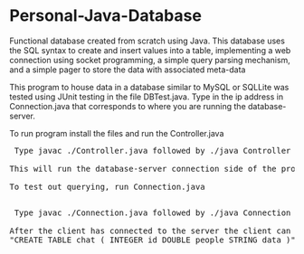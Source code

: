 # Personal-Java-Database
Functional database created from scratch using Java. This database uses the SQL syntax to create and insert values into a table, implementing a web connection using socket programming, a simple query parsing mechanism, and a simple pager to store the data with associated meta-data

This program to house data in a database similar to MySQL or SQLLite was tested using JUnit testing in the file DBTest.java.
Type in the ip address in Connection.java that corresponds to where you are running the database-server.

To run program install the files and run the Controller.java 

<pre> Type javac ./Controller.java followed by ./java Controller

This will run the database-server connection side of the program. 

To test out querying, run Connection.java

<pre> Type javac ./Connection.java followed by ./java Connection

After the client has connected to the server the client can query by creating a table or inserting information, for example
"CREATE TABLE chat ( INTEGER id DOUBLE people STRING data )" or "INSERT INTO TABLE chat ( people d data s ) VALUES ( 100 TestingOut )"
